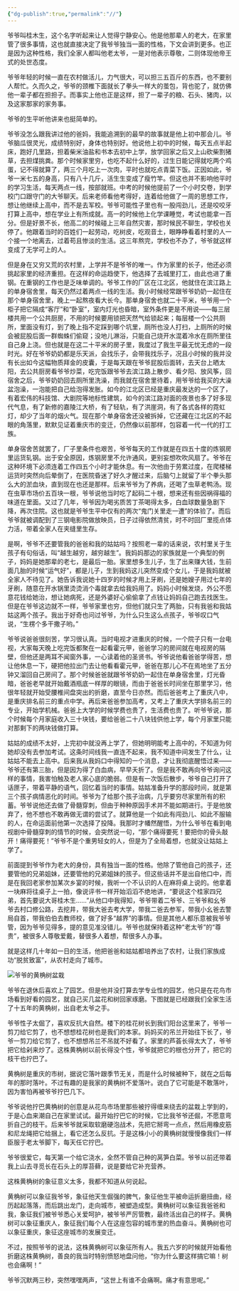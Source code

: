 ```yaml
---
{"dg-publish":true,"permalink":"//"}
---
```



爷爷叫桂木生，这个名字听起来让人觉得宁静安心。他是他那辈人的老大，在家里管了很多事情，这也就直接决定了我爷爷独当一面的性格，下文会讲到更多。也正是因为这种性格，我们全家人都叫他老太爷，一是对他表示尊敬，二则体现他帝王式的处世态度。

爷爷年轻的时候一直在农村做活儿，力气很大，可以担三五百斤的东西，也不要别人帮忙。久而久之，爷爷的颈椎下面就长了拳头一样大的茧包，背也驼了，就仿佛他一辈子都在担担子。而事实上他也正是这样，担了一辈子的粮、石头、猪肉，以及这家那家的家务事。

爷爷的生平听他讲来也挺简单的。

爷爷没怎么跟我讲过他的爸妈，我能追溯到的最早的故事就是他上初中那会儿。爷爷脑瓜很灵光，成绩特别好，身体也特别好。他说他上初中的时候，每天五点半起床，跑好几里路，担着柴米油盐和书本去初中上学，放学回家之后又上山砍柴割猪草，去担煤挑粪。那个时候家里穷，也吃不起什么好的，过生日能记得就吃两个鸡蛋，记不得就算了，两三个月吃上一次肉，平时也就吃点青菜下饭。正因如此，爷爷一米七五的身高，只有八十几斤，活生生变成了瘦竹竿。但这也并不影响他平时的学习生活，每天两点一线，按部就班。中考的时候他提前了一个小时交卷，到学校门口跟守门的大爷聊天。后来老师看他考得好，连着给他做了一周的思想工作，想让他继续上高中，而不是去军校。爷爷可能性子里也有一股闯劲儿，还是咬咬牙打算上高中，想在学业上有所成就。高一的时候他上化学课睡觉，考试也能拿一百分。但是好景不长，他高二的时候碰上三年自然灾害，那时候民不聊生，学校也关停了。他跟着当时的百姓们一起劳动，吃树皮，吃观音土，眼睁睁看着村里的人一个接一个地离去，过着苟且惨淡的生活。这三年熬完，学校也不办了，爷爷就这样变成了无学可上的人。

但是身在又穷又荒的农村里，上学并不是爷爷的唯一。作为家里的长子，他还必须挑起家里的经济重担。在这样的命运趋使下，他选择了去城里打工，由此也进了重钢。在重钢的工作也是乏味单调的。爷爷工作的厂区在江北区，他就住在滨江路上的单身宿舍里，每天仍然过着两点一线的生活。我小时候经常跟爷爷奶奶一起住在那个单身宿舍里，晚上一起熬夜看大长今。那单身宿舍也就二十平米，爷爷用一个柜子把它隔成“客厅”和“卧室”，室内灯光也昏暗，室外条件更是不用说——每三层楼共用一个公共厨房，不用的时候要用锁把天然气给锁起来；每层楼一个公共厕所，里面没有灯，到了晚上指不定踩到哪个坑里，厕所也没人打扫，上厕所的时候会被屁股后面一群蜘蛛们偷窥；没地儿淋浴，只能自己烧开水混着冷水在厕所里往自己身上浇。但也就是在这二十平米的房子里，我度过了我生平最无忧无虑的一段时光。好在爷爷奶奶都是乐天派，会找乐子，会带我找乐子，况且小时候的我并没有长出如今这幅物质拜金的皮囊，于是每天跟在爷爷屁股后面转，去天台上晒太阳，去公共厨房看爷爷炒菜，吃完饭跟爷爷去滨江路上散步、看夕阳、放风筝，回宿舍之后，爷爷奶奶回去厕所里洗澡，而我就在宿舍里待着，用爷爷给我买的大澡盆泡澡，一泡能把自己给泡得发胀。如今的江北区已经是重庆最发达的一个区了，有着宏伟的科技馆、大剧院等地标性建筑，如今的滨江路对面的夜景也多了好多现代气息，有了新修的嘉陵江大桥，有了轻轨，有了洪崖洞，有了各式各样的霓虹灯，却少了当年的烟火气。现在那个单身宿舍还没被拆掉，它还藏在江北区的不起眼的角落里，默默见证着重庆市的变迁，仍然像以前那样，包容着一代一代的打工族。

单身宿舍苦就罢了，厂子里条件也艰苦，爷爷每天的工作就是在四五十度的炼钢房里运货轧钢。出于安全原因，炼钢房里不允许通风，更别妄想吹吹风扇了。爷爷在这种环境下必须连着工作四五个小时才能休息。有一次他由于劳累过度，在爬楼梯运货时突然向后晕倒了，在医院昏迷了好久才醒过来，后脑勺上就留了半个拳头那么大的淤血块，直到现在也还是那样。后来爷爷为了养病，还喝了虫草老鸭汤。现在虫草市场价五百块一根，爷爷说他当时吃了起码二十根，想来还有些因祸得福的味道在里面。又过了几年，爷爷因为喝劣质苦丁茶喝得太多，白血球数量急剧下降，再次住院。这也就是爷爷生平中仅有的两次“鬼门关里走一遭”的体验了。而后爷爷就被调配到了三钢电影院做放映员，日子过得依然清贫，时不时回厂里揽点体力活，带着全家人在夹缝里生存。

是啊，爷爷不还要管我的爸爸和我的姑姑吗？按照老一辈的话来说，农村里关于生孩子有句俗话，叫“越生越穷，越穷越生”。我妈妈那边的家族就是一个典型的例子，妈妈是她那辈的老七，是最后一胎。家里想多生儿子，生了出来赚大钱，生前面几胎的时候“运气好”，都是儿子，生到我妈这儿突然变成个女儿，于是我妈就被全家人不待见了。她告诉我说她十四岁的时候才用上牙刷，还是她嫂子用过七年的牙刷，随意在开水锅里烫烫消个毒就拿去给我妈用了。妈妈小时候发烧，外公不愿意花钱给她治，想让她病死，还是外婆好心偷偷拿了点钱让妈妈自己跑去找医生。但是在爷爷这边就不一样，爷爷家里也穷，但他们就只生了两胎，只有我爸和我姑姑这两个孩子。我出于好奇也问过爷爷，为什么只生这么点孩子，爷爷叹口气说，“生楞个多干撒子哟。”

爷爷说爸爸很刻苦，学习很认真。当时电视才进重庆的时候，一个院子只有一台电视，大家每天晚上吃完饭都聚在一起看霍元甲，爸爸学习的房间就在电视房的隔壁，但他还是两耳不闻窗外事，一心读着他的圣贤书。爷爷说他看爸爸学得苦，想让他休息一下，硬把他拉出门去让他看看霍元甲，爸爸在那儿心不在焉地坐了五分钟又溜回自己房间了。那个时候爸爸就跟爷爷奶奶一起住在单身宿舍里，灯光昏暗，爸爸老早就开始戴酒瓶底一样厚的眼镜，而由于爸爸长时间坐在那里学习，他很年轻就开始受腰椎间盘突出的折磨，直至今日亦然。而后爸爸考上了重庆八中，是重庆排名前三的重点中学。再后来爸爸参加高考，又考上了重庆大学排名前三的专业，开始学机械。爸爸上大学的时候学费也贵了，生活费也贵了。听爷爷说，那个时候每个月家庭收入三十块钱，要给爸爸二十八块钱供他上学，每个月家里只能对那剩下的两块钱做打算。

姑姑的成绩不太好，上完初中就没再上学了，但她明明能考上高中的，不知道为何她却没有去参加考试。这条时间线我一直连不起来，我不知道中间发生了什么，让姑姑不能去上高中。后来我从我妈口中得知的一个消息，才让我彻底醒悟过来——爷爷还有第三胎，但是因为得了白血病，早早夭折了。但是我不敢再向爷爷询问这样的事情，我害怕触及老人家心底的脆弱。但是有一次饭后散步，爷爷自己打开了话匣子，带着平静的语气，回忆着当时的事情。姑姑准备升学的那段时间，就是第三个孩子病情恶化的时间。爷爷为了给那个孩子治病，几乎要穷尽家里所有的积蓄。爷爷说他还去做了骨髓穿刺，但由于种种原因手术并不能如期进行。于是他放弃了，他不想也不敢再做无谓的尝试了。就算他是一个如此有闯劲儿、如此不服输的人，在命运面前他第一次选择了投降。我那时才幡然醒悟，为什么爷爷在看到电视剧中骨髓穿刺的情节的时候，会突然说一句，“那个痛得要死！要把你的骨头敲开！痛得要死！”爷爷不是个重男轻女的人，但是为了全局着想，也就没让姑姑上学了。

前面提到爷爷作为老大的身份，具有独当一面的性格。他除了管他自己的孩子，还要管他的兄弟姐妹，还要管他的兄弟姐妹的孩子。但这些话并不是出自他口中，而是在我回老家参加某次乡宴的时候，我听一个不认识的人在麻将桌上说的。他拿着一块麻将往桌子上一拍，像说评书一样开始滔滔不绝地讲，“要说这个桂家四兄弟，首先要说大哥桂木生……”从他口中我得知，爷爷带着二爷爷、三爷爷和幺爷爷去村口修公路，去挖井，带我大爸去考大学，带我二爸去参军，带我小幺爸去警局自首，带我伯伯去教师校，做了好多“越界”的事情。但是其他人都乐意被我爷爷管，因为爷爷见得多，提的意见准没错儿。爷爷也就保持着这种“老太爷”的“尊贵”，被很多人尊敬爱戴，替很多人着想，帮很多人办事。

就是这样几十年如一日的生活，他把爸爸和姑姑都培养出了农村，让我们家族成功“脱贫致富”，从农村走向了城市。

![爷爷的黄桷树盆栽](https://prod-files-secure.s3.us-west-2.amazonaws.com/01298122-146a-4919-9d30-5bbca03111d5/ed88843b-978e-46fa-aea2-79fe8f6faa37/Untitled.png)

爷爷在退休后喜欢上了园艺。但是他并没打算去学专业性的园艺，他只是在花鸟市场看到好看的园艺，就自己买几盆花和树回家琢磨。下图就是已经跟我们全家生活了十五年的黄桷树，出自老太爷之手。

爷爷性子太倔了，喜欢反抗大自然。楼下的桂花树长到我们阳台这里来了，爷爷一剪刀给它剪了，也不想想桂花树也是我们的本家。妈妈买的吊兰开始往下长了，爷爷一剪刀给它剪了，也不想想吊兰不吊就不好看了。家里的芦荟长得太大了，爷爷把它给剁来炒了。这株黄桷树以前长得没个性，爷爷就把它的根也分开了，把它的枝干也拧巴了。

黄桷树是重庆的市树，据说它落叶跟季节无关，而是什么时候被种下，就在之后每年的那时落叶。不过有趣的是我家的黄桷树不爱落叶。说白了它可能是不敢落叶，因为害怕再被爷爷拧巴几下。

爷爷说他拧巴黄桷树的创意是从花鸟市场里那些被拧得缠来绕去的盆栽上学到的，于是心血来潮自己在家里试试。最开始拧巴它的时候，它比我爷爷还倔，不愿意弯折自己的枝干。后来爷爷就采取软磨硬泡战术，先把它掰弯一点点，然后用橡皮筋和尼龙绳把它给捆上，看它还怎么反抗。于是这株小小的黄桷树就慢慢像我们一样臣服于老太爷脚下，每天任它拧巴。

爷爷很爱它，每天第一个给它浇水，全然不管自己种的莴笋白菜。爷爷以前还带着我上山去寻觅长在石头上的厚苔藓，说是要给它补充营养。

这株黄桷树的象征意义太多，我都不知道从何说起。

黄桷树可以象征我爷爷，象征他天生倔强的脾气，象征他生平被命运折磨扭曲，经历起起落落，而后跳出龙门，走向城市，被塑造成型。黄桷树可以象征我爸爸和我，象征我们被爷爷悉心关爱呵护，被爷爷严厉管教，最终活出自己的样子。黄桷树可以象征重庆人，象征我们每个人在这座包容的城市里的热血奋斗。黄桷树也可以象征重庆，象征这座城市的发展变迁。

不过，按照爷爷的说法，这株黄桷树可以象征所有人。我五六岁的时候就开始看他折磨这株黄桷树，善良的我当时特别愤怒地盘问他，“你为什么要这样搞它嘛！树也会痛啊！”

爷爷沉默两三秒，突然嘿嘿两声，“这世上有谁不会痛啊。痛才有意思呢。”